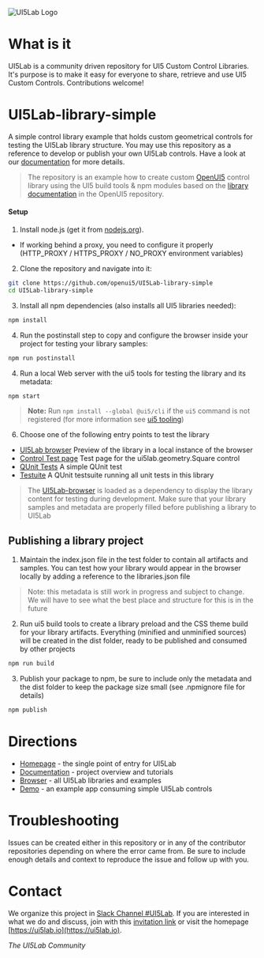 ![UI5Lab Logo](https://raw.githubusercontent.com/UI5Lab/UI5Lab-central/master/docs/media/UI5LabLogoPhoenix.png)

# What is it

UI5Lab is a community driven repository for UI5 Custom Control Libraries. It's purpose is to make it easy for everyone to share, retrieve and use UI5 Custom Controls. Contributions welcome!

# UI5Lab-library-simple

A simple control library example that holds custom geometrical controls for testing the UI5Lab library structure.
You may use this repository as a reference to develop or publish your own UI5Lab controls. Have a look at our [documentation](http://ui5lab.io/docs/) for more details. 

> The repository is an example how to create custom [OpenUI5](https://github.com/SAP/openui5) control library using the UI5 build tools & npm modules based on the [library documentation](https://github.com/SAP/openui5/blob/master/docs/controllibraries.md) in the OpenUI5 repository. 

#### Setup

1. Install node.js (get it from [nodejs.org](http://nodejs.org/)).
 * If working behind a proxy, you need to configure it properly (HTTP_PROXY / HTTPS_PROXY / NO_PROXY environment variables)

2. Clone the repository and navigate into it:
```sh
git clone https://github.com/openui5/UI5Lab-library-simple
cd UI5Lab-library-simple
```

3. Install all npm dependencies (also installs all UI5 libraries needed):
```sh
npm install
```


4. Run the postinstall step to copy and configure the browser inside your project for testing your library samples:
```sh
npm run postinstall
```

4. Run a local Web server with the ui5 tools for testing the library and its metadata:
```sh
npm start
```

> **Note:** Run ```npm install --global @ui5/cli``` if the ```ui5``` command is not registered (for more information see [ui5 tooling](https://github.com/SAP/ui5-tooling]))

6. Choose one of the following entry points to test the library

* [UI5Lab  browser](http://localhost:8080/test-resources/ui5lab/browser/index.html) Preview of the library in a local instance of the browser
* [Control Test page](http://localhost:8080/test-resources/ui5lab/geometry/Square.html) Test page for the ui5lab.geometry.Square control
* [QUnit Tests](http://localhost:8080/test-resources/ui5lab/geometry/qunit/Square.qunit.html) A simple QUnit test
* [Testuite](http://localhost:8080/test-resources/ui5lab/geometry/qunit/testsuite.qunit.html) A QUnit testsuite running all unit tests in this library

> The [UI5Lab-browser](https://github.com/openui5/UI5Lab-browser) is loaded as a dependency to display the library content for testing during development. Make sure that your library samples and metadata are properly filled before publishing a library to UI5Lab

## Publishing a library project

1. Maintain the index.json file in the test folder to contain all artifacts and samples. You can test how your library would appear in the browser locally by adding a reference to the libraries.json file

>Note: this metadata is still work in progress and subject to change. We will have to see what the best place and structure for this is in the future
 
2. Run ui5 build tools to create a library preload and the CSS theme build for your library artifacts. Everything (minified and unminified sources) will be created in the dist folder, ready to be published and consumed by other projects
```sh
npm run build
```

3. Publish your package to npm, be sure to include only the metadata and the dist folder to keep the package size small (see .npmignore file for details) 
```sh
npm publish
```
# Directions

* [Homepage](https://ui5lab.io) - the single point of entry for UI5Lab
* [Documentation](https://ui5lab.io/docs) - project overview and tutorials
* [Browser](https://ui5lab.io/browser) - all UI5Lab libraries and examples
* [Demo](https://ui5lab.github.io/UI5Lab-app-simple/index.html) - an example app consuming simple UI5Lab controls

# Troubleshooting

Issues can be created either in this repository or in any of the contributor repositories depending on where the error came from.
Be sure to include enough details and context to reproduce the issue and follow up with you. 

# Contact

We organize this project in [Slack Channel #UI5Lab](https://openui5.slack.com/messages/UI5lab).
If you are interested in what we do and discuss, join with this [invitation link](http://slackui5invite.herokuapp.com/) or visit the homepage [https://ui5lab.io](https://ui5lab.io).

*The UI5Lab Community*
